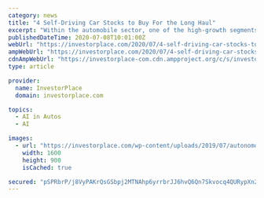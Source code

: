 ```yaml
---
category: news
title: "4 Self-Driving Car Stocks to Buy For the Long Haul"
excerpt: "Within the automobile sector, one of the high-growth segments in the coming years will be self-driving car stocks. Estimates suggest that between 2021 and 2030, the self-driving cars market is ..."
publishedDateTime: 2020-07-08T10:01:00Z
webUrl: "https://investorplace.com/2020/07/4-self-driving-car-stocks-to-buy-for-the-long-haul/"
ampWebUrl: "https://investorplace.com/2020/07/4-self-driving-car-stocks-to-buy-for-the-long-haul/amp/"
cdnAmpWebUrl: "https://investorplace-com.cdn.ampproject.org/c/s/investorplace.com/2020/07/4-self-driving-car-stocks-to-buy-for-the-long-haul/amp/"
type: article

provider:
  name: InvestorPlace
  domain: investorplace.com

topics:
  - AI in Autos
  - AI

images:
  - url: "https://investorplace.com/wp-content/uploads/2019/07/autonomouscar1600a.jpg"
    width: 1600
    height: 900
    isCached: true

secured: "pSPRbrP/j8VyPAKrQsGSbpj2MTNAhp6yrrbrJJ6hvQ6Qn7Skvocq4QURypXn2gr+6gNuAIq9HMApOktgDcl3r8Q505h8NNvrAg6Ng2oNLpPKz2daUm+90vuwKT7mFZTHnx38tu7JFVuirSqNKVOkeTEvUlhFua8snhzei3J/KShUQd2vJsGIOErPIBXEK7GLoxmDxHJnS5U6Kfs65zhdBmrM3xm7V+9BAKrMPzd4MBpwXAnENFJ+2Ab12Zt8HwUZbonDHkpqFp9aMQY4IvYVJekmjti8jVo0oHJ+WqEmc/PrRjMhDavYpd9Se8p1GoQw5PUwBomoZwVe9pYcg+xzaA==;nYEnKNncWcfSL9/k4soGDQ=="
---
```


